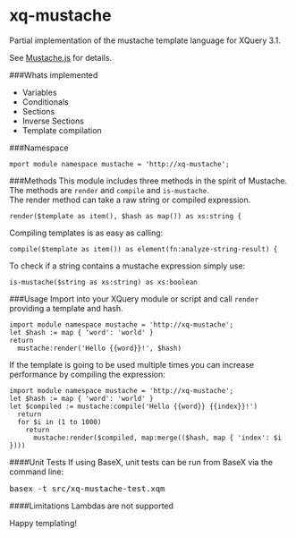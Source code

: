 # xq-mustache
Partial implementation of the mustache template language for XQuery 3.1. <p />
See <a href="https://mustache.github.io/">Mustache.js</a> for details.

###Whats implemented
* Variables
* Conditionals
* Sections
* Inverse Sections
* Template compilation

###Namespace
```xquery
mport module namespace mustache = 'http://xq-mustache'; 
```

###Methods
This module includes three methods in the spirit of Mustache. The methods are <code>render</code> and <code>compile</code> and <code>is-mustache</code>. <br />
The render method can take a raw string or compiled expression.
```xquery
render($template as item(), $hash as map()) as xs:string {
```

Compiling templates is as easy as calling: 
```xquery
compile($template as item()) as element(fn:analyze-string-result) {
```

To check if a string contains a mustache expression simply use:
```xquery
is-mustache($string as xs:string) as xs:boolean
```

###Usage
Import into your XQuery module or script and call <code>render</code> providing a template and hash.

```xquery
import module namespace mustache = 'http://xq-mustache';
let $hash := map { 'word': 'world' }
return
  mustache:render('Hello {{word}}!', $hash) 
```

If the template is going to be used multiple times you can increase performance by compiling the expression:
```xquery
import module namespace mustache = 'http://xq-mustache';
let $hash := map { 'word': 'world' }
let $compiled := mustache:compile('Hello {{word}} {{index}}!')
  return
  for $i in (1 to 1000)
    return
      mustache:render($compiled, map:merge(($hash, map { 'index': $i }))) 
```

####Unit Tests
If using BaseX, unit tests can be run from BaseX via the command line:
<pre>basex -t src/xq-mustache-test.xqm</pre>

####Limitations
Lambdas are not supported

Happy templating!
